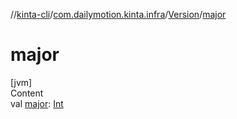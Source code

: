 //[kinta-cli](../../../index.md)/[com.dailymotion.kinta.infra](../index.md)/[Version](index.md)/[major](major.md)



# major  
[jvm]  
Content  
val [major](major.md): [Int](https://kotlinlang.org/api/latest/jvm/stdlib/kotlin/-int/index.html)  



